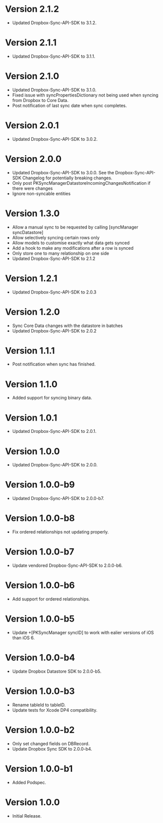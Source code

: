 Version 2.1.2
================
* Updated Dropbox-Sync-API-SDK to 3.1.2.

Version 2.1.1
================
* Updated Dropbox-Sync-API-SDK to 3.1.1.

Version 2.1.0
================
* Updated Dropbox-Sync-API-SDK to 3.1.0.
* Fixed issue with syncPropertiesDictionary not being used when syncing from Dropbox to Core Data.
* Post notification of last sync date when sync completes.

Version 2.0.1
================
* Updated Dropbox-Sync-API-SDK to 3.0.2.

Version 2.0.0
================
* Updated Dropbox-Sync-API-SDK to 3.0.0. See the Dropbox-Sync-API-SDK Changelog for potentially breaking changes.
* Only post PKSyncManagerDatastoreIncomingChangesNotification if there were changes
* Ignore non-syncable entities

Version 1.3.0
================
* Allow a manual sync to be requested by calling [syncManager syncDatastore]
* Allow selectively syncing certain rows only
* Allow models to customise exactly what data gets synced
* Add a hook to make any modifications after a row is synced
* Only store one to many relationship on one side
* Updated Dropbox-Sync-API-SDK to 2.1.2

Version 1.2.1
================
* Updated Dropbox-Sync-API-SDK to 2.0.3

Version 1.2.0
================
* Sync Core Data changes with the datastore in batches 
* Updated Dropbox-Sync-API-SDK to 2.0.2

Version 1.1.1
================
* Post notification when sync has finished.

Version 1.1.0
================
* Added support for syncing binary data.

Version 1.0.1
================
* Updated Dropbox-Sync-API-SDK to 2.0.1.

Version 1.0.0
================
* Updated Dropbox-Sync-API-SDK to 2.0.0.

Version 1.0.0-b9
================
* Updated Dropbox-Sync-API-SDK to 2.0.0-b7. 

Version 1.0.0-b8
================
* Fix ordered relationships not updating properly.

Version 1.0.0-b7
================
* Update vendored Dropbox-Sync-API-SDK to 2.0.0-b6.

Version 1.0.0-b6
================
* Add support for ordered relationships.

Version 1.0.0-b5
================
* Update +[PKSyncManager syncID] to work with ealier versions of iOS than iOS 6.

Version 1.0.0-b4
================
* Update Dropbox Datastore SDK to 2.0.0-b5.

Version 1.0.0-b3
================
* Rename tableId to tableID.
* Update tests for Xcode DP4 compatibility.

Version 1.0.0-b2
================
* Only set changed fields on DBRecord.
* Update Dropbox Sync SDK to 2.0.0-b4.

Version 1.0.0-b1
================
* Added Podspec.

Version 1.0.0
=============
* Initial Release.
